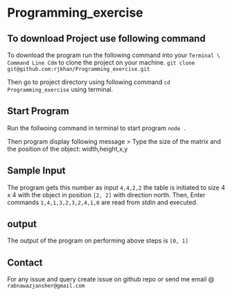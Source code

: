 # Programming_exercise

## To download Project use following command 

To download the program run the following command into your `Terminal \ Command Line Cdm` to clone the project on your machine.
`git clone git@github.com:rjkhan/Programming_exercise.git`

Then go to project directory using following command `cd Programming_exercise` using terminal. 

## Start Program
Run the follwoing command in terminal to start program `node .`

Then program display following message > Type the size of the matrix and the position of the object: width,height,x,y


## Sample Input
The program gets this number as input `4,4,2,2` the table is initiated to size 4 x 4 with the object in
position `[2, 2]` with direction north. Then, Enter commands `1,4,1,3,2,3,2,4,1,0` are read
from *stdin* and executed.

## output 

The output of the program on performing above steps is `[0, 1]`

## Contact
For any issue and query create issue on github repo or send me email @ `rabnawazjansher@gmail.com`

